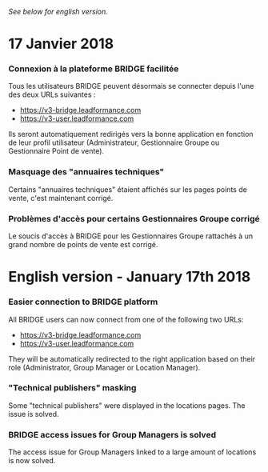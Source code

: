 *See below for english version.*

# 17 Janvier 2018

### Connexion à la plateforme BRIDGE facilitée

Tous les utilisateurs BRIDGE peuvent désormais se connecter depuis l'une des deux URLs suivantes :
* <https://v3-bridge.leadformance.com>
* <https://v3-user.leadformance.com>

Ils seront automatiquement redirigés vers la bonne application en fonction de leur profil utilisateur (Administrateur, Gestionnaire Groupe ou Gestionnaire Point de vente).

### Masquage des "annuaires techniques"

Certains "annuaires techniques" étaient affichés sur les pages points de vente, c'est maintenant corrigé.

### Problèmes d'accès pour certains Gestionnaires Groupe corrigé

Le soucis d'accès à BRIDGE pour les Gestionnaires Groupe rattachés à un grand nombre de points de vente est corrigé.

# English version - January 17th 2018

### Easier connection to BRIDGE platform

All BRIDGE users can now connect from one of the following two URLs:
* <https://v3-bridge.leadformance.com>
* <https://v3-user.leadformance.com>

They will be automatically redirected to the right application based on their role (Administrator, Group Manager or Location Manager).

### "Technical publishers" masking

Some "technical publishers" were displayed in the locations pages. The issue is solved.

### BRIDGE access issues for Group Managers is solved

The access issue for Group Managers linked to a large amount of locations is now solved.
